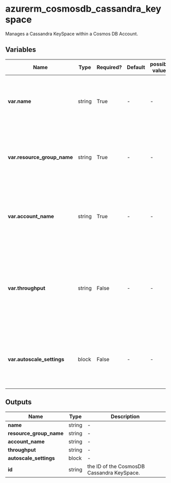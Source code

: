 # azurerm_cosmosdb_cassandra_keyspace

Manages a Cassandra KeySpace within a Cosmos DB Account.

## Variables

| Name | Type | Required? | Default  | possible values | Description |
| ---- | ---- | --------- | -------- | ----------- | ----------- |
| **var.name** | string | True | -  |  -  | Specifies the name of the Cosmos DB Cassandra KeySpace. Changing this forces a new resource to be created. | 
| **var.resource_group_name** | string | True | -  |  -  | The name of the resource group in which the Cosmos DB Cassandra KeySpace is created. Changing this forces a new resource to be created. | 
| **var.account_name** | string | True | -  |  -  | The name of the Cosmos DB Cassandra KeySpace to create the table within. Changing this forces a new resource to be created. | 
| **var.throughput** | string | False | -  |  -  | The throughput of Cassandra KeySpace (RU/s). Must be set in increments of `100`. The minimum value is `400`. This must be set upon database creation otherwise it cannot be updated without a manual terraform destroy-apply. | 
| **var.autoscale_settings** | block | False | -  |  -  | An `autoscale_settings` block. This must be set upon database creation otherwise it cannot be updated without a manual terraform destroy-apply. | 



## Outputs

| Name | Type | Description |
| ---- | ---- | --------- | 
| **name** | string  | - | 
| **resource_group_name** | string  | - | 
| **account_name** | string  | - | 
| **throughput** | string  | - | 
| **autoscale_settings** | block  | - | 
| **id** | string  | the ID of the CosmosDB Cassandra KeySpace. | 